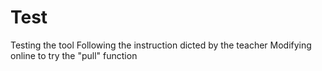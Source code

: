# Test
Testing the tool
Following the instruction dicted by the teacher
Modifying online to try the "pull" function
